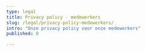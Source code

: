 ```yaml
---
type: legal
title: Privacy policy - medewerkers
slug: /legal/privacy-policy-medewerkers/
intro: "Onze privacy policy voor onze medewerkers"
published: 0

---
```

